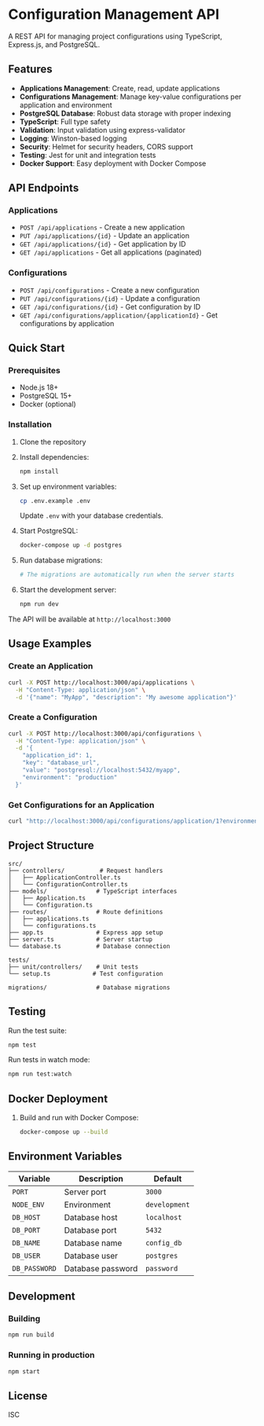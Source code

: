 # Configuration Management API

A REST API for managing project configurations using TypeScript, Express.js, and PostgreSQL.

## Features

- **Applications Management**: Create, read, update applications
- **Configurations Management**: Manage key-value configurations per application and environment
- **PostgreSQL Database**: Robust data storage with proper indexing
- **TypeScript**: Full type safety
- **Validation**: Input validation using express-validator
- **Logging**: Winston-based logging
- **Security**: Helmet for security headers, CORS support
- **Testing**: Jest for unit and integration tests
- **Docker Support**: Easy deployment with Docker Compose

## API Endpoints

### Applications

- `POST /api/applications` - Create a new application
- `PUT /api/applications/{id}` - Update an application
- `GET /api/applications/{id}` - Get application by ID
- `GET /api/applications` - Get all applications (paginated)

### Configurations

- `POST /api/configurations` - Create a new configuration
- `PUT /api/configurations/{id}` - Update a configuration
- `GET /api/configurations/{id}` - Get configuration by ID
- `GET /api/configurations/application/{applicationId}` - Get configurations by application

## Quick Start

### Prerequisites

- Node.js 18+
- PostgreSQL 15+
- Docker (optional)

### Installation

1. Clone the repository
2. Install dependencies:
   ```bash
   npm install
   ```

3. Set up environment variables:
   ```bash
   cp .env.example .env
   ```

   Update `.env` with your database credentials.

4. Start PostgreSQL:
   ```bash
   docker-compose up -d postgres
   ```

5. Run database migrations:
   ```bash
   # The migrations are automatically run when the server starts
   ```

6. Start the development server:
   ```bash
   npm run dev
   ```

The API will be available at `http://localhost:3000`

## Usage Examples

### Create an Application

```bash
curl -X POST http://localhost:3000/api/applications \
  -H "Content-Type: application/json" \
  -d '{"name": "MyApp", "description": "My awesome application"}'
```

### Create a Configuration

```bash
curl -X POST http://localhost:3000/api/configurations \
  -H "Content-Type: application/json" \
  -d '{
    "application_id": 1,
    "key": "database_url",
    "value": "postgresql://localhost:5432/myapp",
    "environment": "production"
  }'
```

### Get Configurations for an Application

```bash
curl "http://localhost:3000/api/configurations/application/1?environment=production"
```

## Project Structure

```
src/
├── controllers/          # Request handlers
│   ├── ApplicationController.ts
│   └── ConfigurationController.ts
├── models/              # TypeScript interfaces
│   ├── Application.ts
│   └── Configuration.ts
├── routes/              # Route definitions
│   ├── applications.ts
│   └── configurations.ts
├── app.ts               # Express app setup
├── server.ts            # Server startup
└── database.ts          # Database connection

tests/
├── unit/controllers/    # Unit tests
└── setup.ts            # Test configuration

migrations/              # Database migrations
```

## Testing

Run the test suite:

```bash
npm test
```

Run tests in watch mode:

```bash
npm run test:watch
```

## Docker Deployment

1. Build and run with Docker Compose:
   ```bash
   docker-compose up --build
   ```

## Environment Variables

| Variable | Description | Default |
|----------|-------------|---------|
| `PORT` | Server port | `3000` |
| `NODE_ENV` | Environment | `development` |
| `DB_HOST` | Database host | `localhost` |
| `DB_PORT` | Database port | `5432` |
| `DB_NAME` | Database name | `config_db` |
| `DB_USER` | Database user | `postgres` |
| `DB_PASSWORD` | Database password | `password` |

## Development

### Building

```bash
npm run build
```

### Running in production

```bash
npm start
```

## License

ISC

